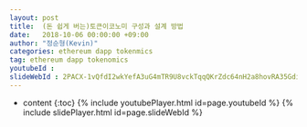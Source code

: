 ```yaml
---
layout: post
title:  (돈 쉽게 버는)토큰이코노미 구성과 설계 방법
date:   2018-10-06 00:00:00 +09:00
author: "정순형(Kevin)"
categories: ethereum dapp tokenmics
tag: ethereum dapp tokenomics
youtubeId : 
slideWebId : 2PACX-1vQfdI2wkYefA3uG4mTR9U8vckTqqQKrZdc64nH2a8hovRA35GdiXa_Gs2o5G2DHxbJvlgBqfNLCskVb
---
```

* content
{:toc}
{% include youtubePlayer.html id=page.youtubeId %}
{% include slidePlayer.html id=page.slideWebId %}
